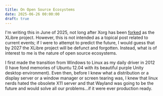 ```yaml
---
title: On Open Source Ecosystems
date: 2025-06-26 00:00:00
draft: true
---
```


I'm writing this in June of 2025, not long after Xorg has been
[forked](https://lists.x.org/archives/xorg-devel/2025-June/059400.html) as the
XLibre project. However, this is not intended as a topical post related to
current events; if I were to attempt to predict the future, I would guess that
by 2027 the XLibre project will be defunct and forgotten. Instead, what is of
interest to me is the nature of open source ecosystems.

I first made the transition from Windows to Linux as my daily driver in 2012
(I have fond memories of Ubuntu 12.04 with its beautiful purple Unity desktop
environment). Even then, before I knew what a distribution or a display server
or a window manager or screen tearing was, I knew that linux nerds hated the
obsolete X11 server and that Wayland was going to be the future and would
solve all our problems...if it were ever production ready.


